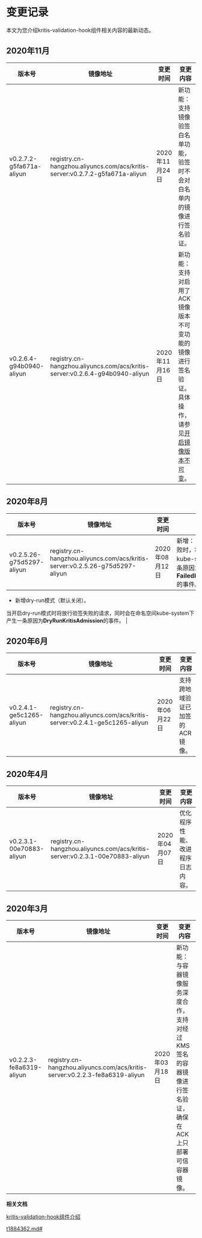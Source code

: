 # 变更记录

本文为您介绍kritis-validation-hook组件相关内容的最新动态。

## 2020年11月

|版本号|镜像地址|变更时间|变更内容|
|---|----|----|----|
|v0.2.7.2-g5fa671a-aliyun|registry.cn-hangzhou.aliyuncs.com/acs/kritis-server:v0.2.7.2-g5fa671a-aliyun|2020年11月24日|新功能：支持镜像验签白名单功能，验签时不会对白名单内的镜像进行签名验证。|
|v0.2.6.4-g94b0940-aliyun|registry.cn-hangzhou.aliyuncs.com/acs/kritis-server:v0.2.6.4-g94b0940-aliyun|2020年11月16日|新功能：支持对启用了ACK镜像版本不可变功能的镜像进行签名验证。具体操作，请参见[开启镜像版本不可变]()。|

## 2020年8月

|版本号|镜像地址|变更时间|变更内容|
|---|----|----|----|
|v0.2.5.26-g75d5297-aliyun|registry.cn-hangzhou.aliyuncs.com/acs/kritis-server:v0.2.5.26-g75d5297-aliyun|2020年08月12日|新增：-   默认在验签失败时，将在命名空间kube-system下产生一条原因为**FailedKritisAdmission**的事件。
-   新增dry-run模式（默认关闭）。

当开启dry-run模式时将放行验签失败的请求，同时会在命名空间kube-system下产生一条原因为**DryRunKritisAdmission**的事件。 |

## 2020年6月

|版本号|镜像地址|变更时间|变更内容|
|---|----|----|----|
|v0.2.4.1-ge5c1265-aliyun|registry.cn-hangzhou.aliyuncs.com/acs/kritis-server:v0.2.4.1-ge5c1265-aliyun|2020年06月22日|支持跨地域验证已加签的ACR镜像。|

## 2020年4月

|版本号|镜像地址|变更时间|变更内容|
|---|----|----|----|
|v0.2.3.1-00e70883-aliyun|registry.cn-hangzhou.aliyuncs.com/acs/kritis-server:v0.2.3.1-00e70883-aliyun|2020年04月07日|优化程序性能、改进程序日志内容。|

## 2020年3月

|版本号|镜像地址|变更时间|变更内容|
|---|----|----|----|
|v0.2.2.3-fe8a6319-aliyun|registry.cn-hangzhou.aliyuncs.com/acs/kritis-server:v0.2.2.3-fe8a6319-aliyun|2020年03月18日|新功能：与容器镜像服务深度合作，支持对经过KMS签名的容器镜像进行签名验证，确保在ACK上只部署可信容器镜像。|

**相关文档**  


[kritis-validation-hook组件介绍](/intl.zh-CN/新功能发布记录/组件介绍与变更记录/kritis-validation-hook/组件介绍.md)

[t1884362.md\#](t1884362.md#)

